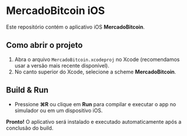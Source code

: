 # MercadoBitcoin iOS

Este repositório contém o aplicativo iOS **MercadoBitcoin**.

## Como abrir o projeto

1. Abra o arquivo `MercadoBitcoin.xcodeproj` no Xcode (recomendamos usar a versão mais recente disponível).
2. No canto superior do Xcode, selecione a scheme **MercadoBitcoin**.

## Build & Run

- Pressione **⌘R** ou clique em **Run** para compilar e executar o app no simulador ou em um dispositivo iOS.

**Pronto!** O aplicativo será instalado e executado automaticamente após a conclusão do build.
